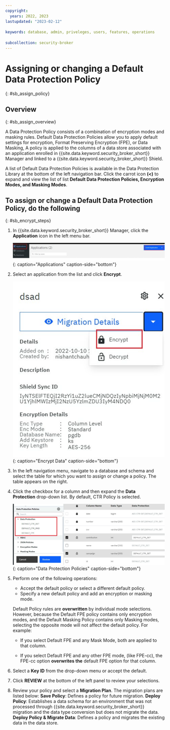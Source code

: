```yaml
---
copyright:
  years: 2022, 2023
lastupdated: "2023-02-12"

keywords: database, admin, priveleges, users, features, operations

subcollection: security-broker
---
```


# Assigning or changing a Default Data Protection Policy
{: #sb_assign_policy}

## Overview
{: #sb_assign_overview}

A Data Protection Policy consists of a combination of encryption modes and masking rules. Default Data Protection Policies allow you to apply default settings for encryption, Format Preserving Encryption
(FPE), or Data Masking, A policy is applied to the columns of a data store associated with an application enrolled in {{site.data.keyword.security_broker_short}} Manager and linked to a {{site.data.keyword.security_broker_short}} Shield. 

A list of Default Data Protection Policies is available in the Data Protection Library at the bottom of the left navigation bar. Click the carrot icon **(\<)** to expand and view the list of list **Default Data Protection Policies, Encryption Modes, and Masking Modes**.

## To assign or change a Default Data Protection Policy, do the following
{: #sb_encrypt_steps}

1. In {{site.data.keyword.security_broker_short}} Manager, click the **Application** icon in the left menu bar.

   ![Applications](../images/add_app.svg){: caption="Applications" caption-side="bottom"}

2. Select an application from the list and click **Encrypt**.

   ![Encrypt Data](../images/encrypt.svg){: caption="Encrypt Data" caption-side="bottom"}

3. In the left navigation menu, navigate to a database and schema and select the table for which you want to assign or change a policy. The table appears on the right.

4. Click the checkbox for a column and then expand the **Data Protection** drop-down list. By default,     CTR Policy is selected.

   ![Data Protection Policies](../images/data_protection.svg){: caption="Data Protection Policies" caption-side="bottom"}

5. Perform one of the following operations:
   - Accept the default policy or select a different default policy.
   - Specify a new default policy and add an encryption or masking mode.

   Default Policy rules are **overwritten** by individual mode selections. However, because the Default FPE policy contains only encryption modes, and the Default Masking Policy contains only Masking
   modes, selecting the opposite mode will not affect the default policy. 
   For example: 

   - If you select Default FPE and any Mask Mode, both are applied to that column.

   - If you select Default FPE and any other FPE mode, (like FPE-cc), the FPE-cc option **overwrites the**  default FPE option for that column. 

6. Select a **Key ID** from the drop-down menu or accept the default.

7. Click **REVIEW** at the bottom of the left panel to review your selections.

8. Review your policy and select a **Migration Plan**. The migration plans are listed below:
   **Save Policy**: Defines a policy for future migration.
   **Deploy Policy**: Establishes a data schema for an environment that was not processed through {{site.data.keyword.security_broker_short}} migration and the data type conversion but does not migrate the data.
   **Deploy Policy & Migrate Data**: Defines a policy and migrates the existing data in the data store.

